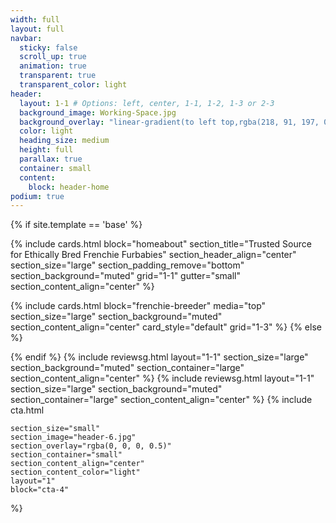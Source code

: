 ```yaml
---
width: full
layout: full
navbar:
  sticky: false
  scroll_up: true
  animation: true
  transparent: true
  transparent_color: light
header:
  layout: 1-1 # Options: left, center, 1-1, 1-2, 1-3 or 2-3
  background_image: Working-Space.jpg
  background_overlay: "linear-gradient(to left top,rgba(218, 91, 197, 0.8) 0%,rgba(151, 27, 191, 0.8) 30%,rgba(2, 8, 212, 0.8) 80%)"
  color: light
  heading_size: medium
  height: full
  parallax: true
  container: small
  content:
    block: header-home
podium: true
---
```


[comment]: # (This actually is the most platform independent comment)

[comment]: # (This actually is the most platform independent comment)

{% if site.template == 'base' %}


{% include cards.html 
  block="homeabout" 
  section_title="Trusted Source for Ethically Bred Frenchie Furbabies"
  section_header_align="center"
  section_size="large"
  section_padding_remove="bottom"
  section_background="muted"
  grid="1-1"
  gutter="small"
  section_content_align="center"
%}

{% include cards.html 
  block="frenchie-breeder" 
  media="top" 
  section_size="large"
  section_background="muted"
  section_content_align="center"
  card_style="default"
  grid="1-3"
%}
{% else %}

{% endif %}
{% include reviewsg.html
   layout="1-1"
  section_size="large"
  section_background="muted"
  section_container="large"
  section_content_align="center"
%}
{% include reviewsg.html 
   layout="1-1"
  section_size="large"
  section_background="muted"
  section_container="large"
  section_content_align="center"
%}
{% include cta.html 
    
    section_size="small"
    section_image="header-6.jpg"
    section_overlay="rgba(0, 0, 0, 0.5)"
    section_container="small"
    section_content_align="center"
    section_content_color="light"
    layout="1"
    block="cta-4"
  %}